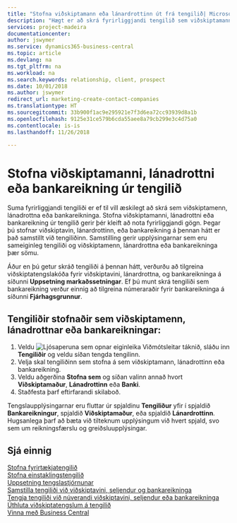 ```yaml
---
title: "Stofna viðskiptamann eða lánardrottinn út frá tengilið| Microsoft Docs"
description: "Hægt er að skrá fyrirliggjandi tengilið sem viðskiptamann, lánadrottinn eða bankareikninga með því að nota fyrirliggjandi upplýsingar og tiltaka eðli viðskiptasambands."
services: project-madeira
documentationcenter: 
author: jswymer
ms.service: dynamics365-business-central
ms.topic: article
ms.devlang: na
ms.tgt_pltfrm: na
ms.workload: na
ms.search.keywords: relationship, client, prospect
ms.date: 10/01/2018
ms.author: jswymer
redirect_url: marketing-create-contact-companies
ms.translationtype: HT
ms.sourcegitcommit: 33b900f1ac9e295921e7f3d6ea72cc93939d8a1b
ms.openlocfilehash: 9125e31ce579b6cda55aee8a79cb299e3c4d75a0
ms.contentlocale: is-is
ms.lasthandoff: 11/26/2018

---
```

# <a name="create-a-customer-vendor-or-bank-account-from-a-contact"></a>Stofna viðskiptamanni, lánadrottni eða bankareikning úr tengilið
Suma fyrirliggjandi tengiliði er ef til vill æskilegt að skrá sem viðskiptamenn, lánadrottna eða bankareikninga. Stofna viðskiptamanni, lánadrottni eða bankareikning úr tengilið gerir þér kleift að nota fyrirliggjandi gögn. Þegar þú stofnar viðskiptavin, lánardrottinn, eða bankareikning á þennan hátt er það samstillt við tengiliðinn. Samstilling gerir upplýsingarnar sem eru sameiginleg tengiliði og viðskiptamenn, lánardrottna eða bankareikninga þær sömu.

Áður en þú getur skráð tengiliði á þennan hátt, verðurðu að tilgreina viðskiptatengslakóða fyrir viðskiptavini, lánardrottna, og bankareikninga á síðunni **Uppsetning markaðssetningar**. Ef þú munt skrá tengiliði sem bankareikning verður einnig að tilgreina númeraraðir fyrir bankareikninga á síðunni **Fjárhagsgrunnur**.

## <a name="to-create-a-contact-as-a-customer-vendor-or-bank-account"></a>Tengiliðir stofnaðir sem viðskiptamenn, lánadrottnar eða bankareikningar:
1. Veldu ![Ljósaperuna sem opnar eiginleika Viðmótsleitar](media/ui-search/search_small.png "Segðu mér hvað þú vilt gera") táknið, sláðu inn **Tengiliðir** og veldu síðan tengda tengilinn.
2. Velja skal tengiliðinn sem stofna á sem viðskiptamann, lánadrottinn eða bankareikning.
3. Veldu aðgerðina **Stofna sem** og síðan valinn annað hvort **Viðskiptamaður**, **Lánadrottinn** eða **Banki**.
4. Staðfesta þarf eftirfarandi skilaboð.

Tengslaupplýsingarnar eru fluttar úr spjaldinu **Tengiliður** yfir í spjaldið **Bankareikningur**, spjaldið **Viðskiptamaður**, eða spjaldið **Lánardrottinn**. Hugsanlega þarf að bæta við tilteknum upplýsingum við hvert spjald, svo sem um reikningsfærslu og greiðsluupplýsingar.

## <a name="see-also"></a>Sjá einnig
[Stofna fyrirtækjatengilið](marketing-create-contact-companies.md)  
[Stofna einstaklingstengilið](marketing-create-contact-persons.md)  
[Uppsetning tengslastjórnunar](marketing-setup-marketing.md)  
[Samstilla tengiliði við viðskiptavini, seljendur og bankareikninga](marketing-synchronize-contacts-customers-vendors-bank-accounts.md)  
[Tengja tengiliði við núverandi viðskiptavini, seljendur eða bankareikninga](marketing-how-link-contact.md)  
[Úthluta viðskiptatengslum á tengilið](marketing-business-relations.md#AssignBusRelContact)  
[Vinna með Business Central](ui-work-product.md)

